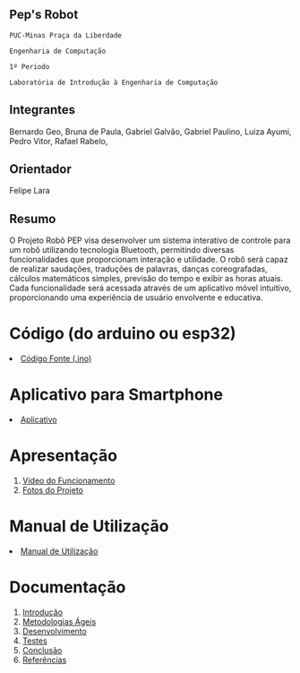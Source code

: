 ## Pep's Robot

`PUC-Minas Praça da Liberdade`

`Engenharia de Computação`

`1º Periodo`

`Laboratória de Introdução à Engenharia de Computação`


## Integrantes

Bernardo Geo,
Bruna de Paula,
Gabriel Galvão,
Gabriel Paulino,
Luiza Ayumi,
Pedro Vitor,
Rafael Rabelo,

## Orientador

Felipe Lara

## Resumo

O Projeto Robô PEP visa desenvolver um sistema interativo de controle para um robô utilizando tecnologia Bluetooth, permitindo diversas funcionalidades que proporcionam interação e utilidade. O robô será capaz de realizar saudações, traduções de palavras, danças coreografadas, cálculos matemáticos simples, previsão do tempo e exibir as horas atuais. Cada funcionalidade será acessada através de um aplicativo móvel intuitivo, proporcionando uma experiência de usuário envolvente e educativa.

# Código (do arduino ou esp32)

<li><a href="Codigo/README.md"> Código Fonte (.ino)</a></li>

# Aplicativo para Smartphone

<li><a href="App/README.md"> Aplicativo </a></li>

# Apresentação

<ol>
<li><a href="Apresentacao/README.md"> Vídeo do Funcionamento</a></li>
<li><a href="Apresentacao/README.md"> Fotos do Projeto</a></li>
</ol>

# Manual de Utilização

<li><a href="Manual/manual de utilização.md"> Manual de Utilização</a></li>


# Documentação

<ol>
<li><a href="Documentacao/01-Introducão.md"> Introdução</a></li>
<li><a href="Documentacao/02-Metodologias Ágeis.md"> Metodologias Ágeis</a></li>
<li><a href="Documentacao/03-Desenvolvimento.md"> Desenvolvimento </a></li>
<li><a href="Documentacao/04-Testes.md"> Testes </a></li>
<li><a href="Documentacao/05-Conclusão.md"> Conclusão </a></li>
<li><a href="Documentacao/06-Referências.md"> Referências </a></li>
</ol>

